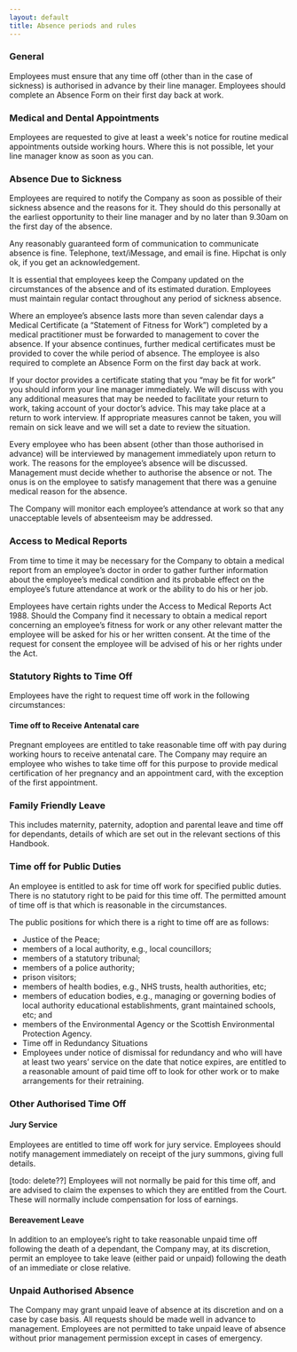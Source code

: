 ```yaml
---
layout: default
title: Absence periods and rules
---
```


### General

Employees must ensure that any time off (other than in the case of sickness) is authorised in advance by their line manager. Employees should complete an Absence Form on their first day back at work.


### Medical and Dental Appointments

Employees are requested to give at least a week's notice for routine medical appointments outside working hours. Where this is not possible, let your line manager know as soon as you can.


### Absence Due to Sickness

Employees are required to notify the Company as soon as possible of their sickness absence and the reasons for it. They should do this personally at the earliest opportunity to their line manager and by no later than 9.30am on the first day of the absence.

Any reasonably guaranteed form of communication to communicate absence is fine. Telephone, text/iMessage, and email is fine. Hipchat is only ok, if you get an acknowledgement.

It is essential that employees keep the Company updated on the circumstances of the absence and of its estimated duration.  Employees must maintain regular contact throughout any period of sickness absence.


Where an employee’s absence lasts more than seven calendar days a Medical Certificate (a “Statement of Fitness for Work”) completed by a medical practitioner must be forwarded to management to cover the absence. If your absence continues, further medical certificates must be provided to cover the while period of absence.  The employee is also required to complete an Absence Form on the first day back at work.

If your doctor provides a certificate stating that you “may be fit for work” you should inform your line manager immediately.  We will discuss with you any additional measures that may be needed to facilitate your return to work, taking account of your doctor’s advice.  This may take place at a return to work interview.  If appropriate measures cannot be taken, you will remain on sick leave and we will set a date to review the situation.

Every employee who has been absent (other than those authorised in advance) will be interviewed by management immediately upon return to work. The reasons for the employee’s absence will be discussed. Management must decide whether to authorise the absence or not. The onus is on the employee to satisfy management that there was a genuine medical reason for the absence.

The Company will monitor each employee’s attendance at work so that any unacceptable levels of absenteeism may be addressed.

### Access to Medical Reports

From time to time it may be necessary for the Company to obtain a medical report from an employee’s doctor in order to gather further information about the employee’s medical condition and its probable effect on the employee’s future attendance at work or the ability to do his or her job.

Employees have certain rights under the Access to Medical Reports Act 1988. Should the Company find it necessary to obtain a medical report concerning an employee’s fitness for work or any other relevant matter the employee will be asked for his or her written consent. At the time of the request for consent the employee will be advised of his or her rights under the Act.


### Statutory Rights to Time Off

Employees have the right to request time off work in the following circumstances:

#### Time off to Receive Antenatal care

Pregnant employees are entitled to take reasonable time off with pay during working hours to receive antenatal care. The Company may require an employee who wishes to take time off for this purpose to provide medical certification of her pregnancy and an appointment card, with the exception of the first appointment.


### Family Friendly Leave

This includes maternity, paternity, adoption and parental leave and time off for dependants, details of which are set out in the relevant sections of this Handbook.

### Time off for Public Duties

An employee is entitled to ask for time off work for specified public duties. There is no statutory right to be paid for this time off. The permitted amount of time off is that which is reasonable in the circumstances.

The public positions for which there is a right to time off are as follows:

* Justice of the Peace;
* members of a local authority, e.g., local councillors;
* members of a statutory tribunal;
* members of a police authority;
* prison visitors;
* members of health bodies, e.g., NHS trusts, health authorities, etc;
* members of education bodies, e.g., managing or governing bodies of local authority educational establishments, grant maintained schools, etc; and
* members of the Environmental Agency or the Scottish Environmental Protection Agency.
* Time off in Redundancy Situations
* Employees under notice of dismissal for redundancy and who will have at least  two years’ service on the date that notice expires, are entitled to a reasonable amount of paid time off to look for other work or  to make arrangements for their retraining.







### Other Authorised Time Off

#### Jury Service

Employees are entitled to time off work for jury service. Employees should notify management immediately on receipt of the jury summons, giving full details.

[todo: delete??]
Employees will not normally be paid for this time off, and are advised to claim the expenses to which they are entitled from the Court. These will normally include compensation for loss of earnings.

#### Bereavement Leave

 In addition to an employee’s right to take reasonable unpaid time off following the death of a dependant, the Company may, at its discretion, permit an employee to take leave (either paid or unpaid) following the death of an immediate or close relative.


### Unpaid Authorised Absence

 The Company may grant unpaid leave of absence at its discretion and on a case by case basis. All requests should be made well in advance to management. Employees are not permitted to take unpaid leave of absence without prior management permission except in cases of emergency.

